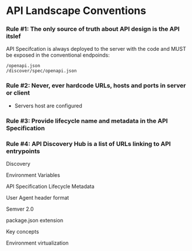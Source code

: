 # API Landscape Conventions

### Rule \#1: The only source of truth about API design is the API itslef

API Specifcation is always deployed to the server with the code and MUST be exposed in the conventional endpoinds:

```
/openapi.json
/discover/spec/openapi.json
```

### Rule \#2: Never, ever hardcode URLs, hosts and ports in server or client

* Servers host are configured

### Rule \#3: Provide lifecycle name and metadata in the API Specification



### Rule \#4: API Discovery Hub is a list of URLs linking to API entrypoints

Discovery

Environment Variables

API Specification Lifecycle Metadata

User Agent header format

Semver 2.0

package.json extension

Key concepts

Environment virtualization

